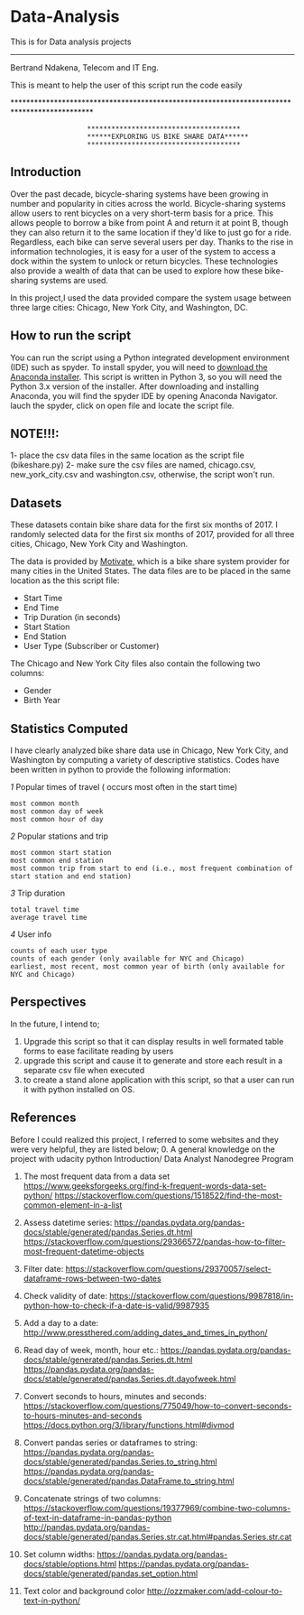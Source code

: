 # Data-Analysis
This is for Data analysis projects

********************************************************************************************
<p>Bertrand Ndakena, Telecom and IT Eng.</p>
<p>This is meant to help the user of this script run the code easily</p>
********************************************************************************************

                       **************************************
                       ******EXPLORING US BIKE SHARE DATA******
                       **************************************
                       
                       
## Introduction

Over the past decade, bicycle-sharing systems have been growing in number and popularity in cities across the world. Bicycle-sharing systems allow users to rent bicycles on a very short-term basis for a price. This allows people to borrow a bike from point A and return it at point B, though they can also return it to the same location if they'd like to just go for a ride. Regardless, each bike can serve several users per day.
Thanks to the rise in information technologies, it is easy for a user of the system to access a dock within the system to unlock or return bicycles. These technologies also provide a wealth of data that can be used to explore how these bike-sharing systems are used.

In this project,I used the data provided compare the system usage between three large cities: Chicago, New York City, and Washington, DC.

## How to run the script
You can run the script using a Python integrated development environment (IDE) such as spyder. To install spyder, you will need to [download the Anaconda installer](https://www.anaconda.com/download/). This script is written in Python 3, so you will need the Python 3.x version of the installer. After downloading and installing Anaconda, you will find the spyder IDE by opening Anaconda Navigator. lauch the spyder, click on  open file and locate the script file.

## NOTE!!!:
1- place the csv data files in the same location as the script file (bikeshare.py)
2- make sure the csv files are  named, chicago.csv, new_york_city.csv and washington.csv, otherwise, the script won't run.

## Datasets
These datasets contain bike share data for the first six months of 2017. I randomly selected data for the first six months of 2017, provided for all three cities, Chicago, New York City and Washington.

The data is provided by [Motivate](https://www.motivateco.com/), which is a bike share system provider for many cities in the United States. The data files are to be placed in the same location as the this script file:

* Start Time
* End Time
* Trip Duration (in seconds)
* Start Station
* End Station
* User Type (Subscriber or Customer)

The Chicago and New York City files also contain the following two columns:
* Gender
* Birth Year

## Statistics Computed

I have clearly analyzed bike share data use in Chicago, New York City, and Washington by computing a variety of descriptive statistics. Codes have been written in python to provide the following information:

*1* Popular times of travel ( occurs most often in the start time)

    most common month
    most common day of week
    most common hour of day

*2* Popular stations and trip

    most common start station
    most common end station
    most common trip from start to end (i.e., most frequent combination of start station and end station)

*3* Trip duration

    total travel time
    average travel time

*4* User info

    counts of each user type
    counts of each gender (only available for NYC and Chicago)
    earliest, most recent, most common year of birth (only available for NYC and Chicago)

## Perspectives
In the future, I intend to;
1. Upgrade this script so that it can display results in well formated table forms to ease facilitate reading by users
2. upgrade this script and cause it to generate and store each result in a separate csv file when executed
3. to create a stand alone application with this script, so that a user can run it with python installed on OS.

## References
Before I could realized this project, I referred to some websites and they were very helpful, they are listed below;
0. A general knowledge on the project with udacity python Introduction/ Data Analyst Nanodegree Program
1. The most frequent data from a data set
    https://www.geeksforgeeks.org/find-k-frequent-words-data-set-python/
    https://stackoverflow.com/questions/1518522/find-the-most-common-element-in-a-list
2. Assess datetime series:
     https://pandas.pydata.org/pandas-docs/stable/generated/pandas.Series.dt.html
     https://stackoverflow.com/questions/29366572/pandas-how-to-filter-most-frequent-datetime-objects

3. Filter date:
     https://stackoverflow.com/questions/29370057/select-dataframe-rows-between-two-dates

4. Check validity of date:
     https://stackoverflow.com/questions/9987818/in-python-how-to-check-if-a-date-is-valid/9987935

5. Add a day to a date:
     http://www.pressthered.com/adding_dates_and_times_in_python/

6. Read day of week, month, hour etc.:
     https://pandas.pydata.org/pandas-docs/stable/generated/pandas.Series.dt.html
     https://pandas.pydata.org/pandas-docs/stable/generated/pandas.Series.dt.dayofweek.html

7. Convert seconds to hours, minutes and seconds:
     https://stackoverflow.com/questions/775049/how-to-convert-seconds-to-hours-minutes-and-seconds
     https://docs.python.org/3/library/functions.html#divmod

8. Convert pandas series or dataframes to string:
     https://pandas.pydata.org/pandas-docs/stable/generated/pandas.Series.to_string.html
     https://pandas.pydata.org/pandas-docs/stable/generated/pandas.DataFrame.to_string.html

9. Concatenate strings of two columns:
     https://stackoverflow.com/questions/19377969/combine-two-columns-of-text-in-dataframe-in-pandas-python
     http://pandas.pydata.org/pandas-docs/stable/generated/pandas.Series.str.cat.html#pandas.Series.str.cat

10. Set column widths:
      https://pandas.pydata.org/pandas-docs/stable/options.html
      https://pandas.pydata.org/pandas-docs/stable/generated/pandas.set_option.html
11. Text color and background color
      http://ozzmaker.com/add-colour-to-text-in-python/

